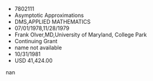 
* 7802111
* Asymptotic Approximations
* DMS,APPLIED MATHEMATICS
* 07/01/1978,11/28/1979
* Frank Olver,MD,University of Maryland, College Park
* Continuing Grant
*   name not available
* 10/31/1981
* USD 41,424.00

nan
